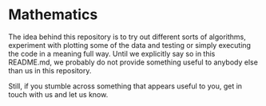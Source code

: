 # Mathematics

The idea behind this repository is to try out different sorts of algorithms, experiment with plotting some of the data and testing or simply executing the code in a meaning full way. Until we explicitly say so in this README.md, we probably do not provide something useful to anybody else than us in this repository.

Still, if you stumble across something that appears useful to you, get in touch with us and let us know.